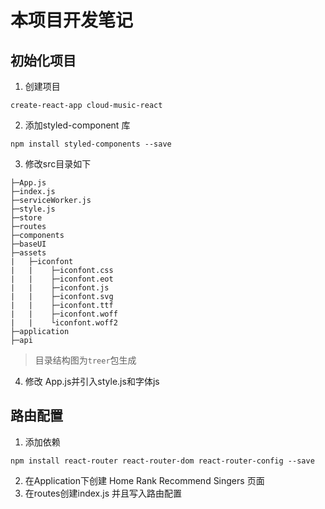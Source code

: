 # 本项目开发笔记
## 初始化项目
1. 创建项目
 ```shell
 create-react-app cloud-music-react
 ```
2. 添加styled-component 库
```
npm install styled-components --save
```
3. 修改src目录如下
```text
├─App.js
├─index.js
├─serviceWorker.js
├─style.js
├─store
├─routes
├─components
├─baseUI
├─assets
|   ├─iconfont
|   |    ├─iconfont.css
|   |    ├─iconfont.eot
|   |    ├─iconfont.js
|   |    ├─iconfont.svg
|   |    ├─iconfont.ttf
|   |    ├─iconfont.woff
|   |    └iconfont.woff2
├─application
├─api
```
> 目录结构图为`treer`包生成
4. 修改 App.js并引入style.js和字体js
## 路由配置
1. 添加依赖
```shell
npm install react-router react-router-dom react-router-config --save
```
2. 在Application下创建 Home Rank Recommend Singers 页面
3. 在routes创建index.js 并且写入路由配置 